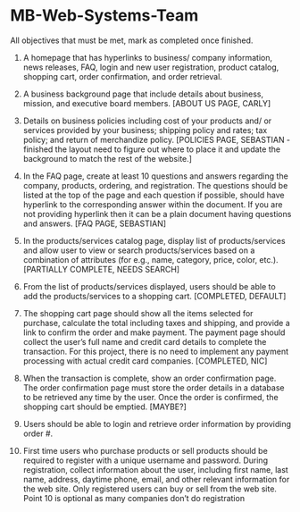 # MB-Web-Systems-Team
All objectives that must be met, mark as completed once finished.

1. A homepage that has hyperlinks to business/ company information, news releases, FAQ, login 
and  new  user  registration,  product  catalog,  shopping  cart,  order  confirmation,  and  order 
retrieval.

2. A business background page that include details about business, mission, and executive board 
members. [ABOUT US PAGE, CARLY]

3. Details on business policies including cost of your products and/ or services provided by your 
business; shipping policy and rates; tax policy; and return of merchandize policy. [POLICIES PAGE, SEBASTIAN - finished the layout need to figure out where to place it and update the background to match the rest of the website.]

4. In  the  FAQ  page,  create  at  least  10  questions  and  answers  regarding  the  company,  products, 
ordering, and registration. The questions should be listed at the top of the page and each question 
if possible, should have hyperlink to the corresponding answer within the document. If you are not 
providing hyperlink then it can be a plain document having questions and answers. [FAQ PAGE, SEBASTIAN]

5. In the products/services catalog page, display list of products/services and allow user to view 
or  search  products/services  based  on  a  combination  of  attributes  (for  e.g.,  name,  category, 
price, color, etc.). [PARTIALLY COMPLETE, NEEDS SEARCH]

6. From the list of products/services displayed, users should be able to add the products/services 
to a shopping cart. [COMPLETED, DEFAULT]

7. The  shopping  cart  page  should  show  all  the  items  selected  for  purchase,  calculate  the  total 
including taxes and shipping, and provide a link to confirm the order and make payment. The 
payment  page  should  collect  the  user’s  full  name  and  credit  card  details  to  complete  the 
transaction. For this project, there is no need to implement any payment processing with actual 
credit card companies. [COMPLETED, NIC]

8. When the transaction is complete, show an order confirmation page. The order confirmation 
page must store the order details in a database to be retrieved any time by the user. Once the 
order is confirmed, the shopping cart should be emptied. [MAYBE?]

9. Users should be able to login and retrieve order information by providing order #.

10. First time users who purchase products or sell products should be required to register with a 
unique  username  and  password.  During  registration,  collect  information  about  the  user, 
including first name, last name, address, daytime phone, email, and other relevant information 
for the web site. Only registered users can buy or sell from the web site. 
Point 10 is optional as many companies don’t do registration

